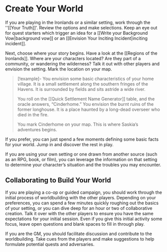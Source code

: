# Create Your World
If you are playing in the Ironlands or a similar setting, work through the ''[[Your Truth]]'. Review the options and make selections. Keep an eye out for quest starters which trigger an idea for a [[Write your Background Vow|background vow]] or an [[Envision Your Inciting Incident|inciting incident]].

Next, choose where your story begins. Have a look at the [[Regions of the Ironlands]]. Where are your characters located? Are they part of a community, or wandering the wilderness? Talk it out with other players and envision the setting. Mark the location on your map.
>[!example]-
>You envision some basic characteristics of your home village. It is a small settlement along the southern fringes of the Havens. It is surrounded by fields and sits astride a wide river.
>
>You roll on the [[Quick Settlement Name Generator]] table, and the oracle answers, “Cinderhome.” You envision the burnt ruins of the former longhouse. It is a place haunted by a long-dead overseer who died in the fire.
>
>You mark Cinderhome on your map. This is where Saskia’s adventures begins.

If you prefer, you can just spend a few moments defining some basic facts for your world. Jump in and discover the rest in play.

If you are using your own setting or one drawn from another source (such as an RPG, book, or film), you can leverage the information on that setting to determine your character’s situation and the troubles you may encounter.

## Collaborating to Build Your World
If you are playing a co-op or guided campaign, you should work through the initial process of worldbuilding with the other players. Depending on your preferences, you can spend a few minutes quickly roughing out the basics of your setting, or you can dive deep for an hour or two of collaborative creation. Talk it over with the other players to ensure you have the same expectations for your initial session. Even if you give this initial activity some focus, leave open questions and blank spaces to fill in through play.

If you are the GM, you should facilitate discussion and contribute to the worldbuilding. Take cues from the players and make suggestions to help formulate potential quests and adversaries.